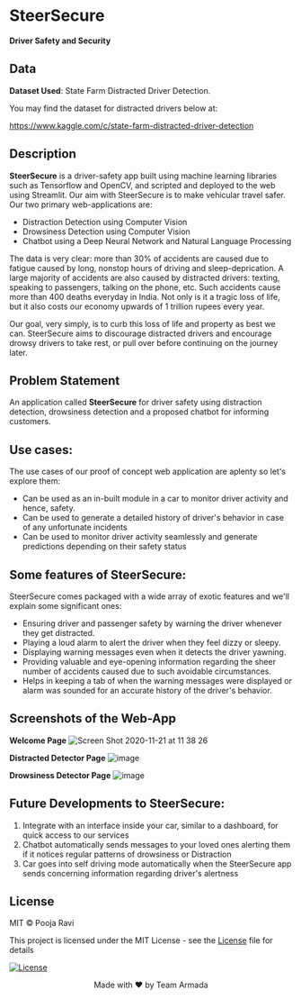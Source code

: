 # SteerSecure
__Driver Safety and Security__

## Data
__Dataset Used__: State Farm Distracted Driver Detection.

You may find the dataset for distracted drivers below at:

https://www.kaggle.com/c/state-farm-distracted-driver-detection

## Description
**SteerSecure** is a driver-safety app built using machine learning libraries such as Tensorflow and OpenCV, and scripted and deployed to the web using Streamlit. Our aim with SteerSecure is to make vehicular travel safer. Our two primary web-applications are:

-  Distraction Detection using Computer Vision
-  Drowsiness Detection using Computer Vision
-  Chatbot using a Deep Neural Network and Natural Language Processing


The data is very clear: more than 30% of accidents are caused due to fatigue caused by long, nonstop hours of driving and sleep-deprication. A large majority of accidents are also caused by distracted drivers: texting, speaking to passengers, talking on the phone, etc. Such accidents cause more than 400 deaths everyday in India. Not only is it a tragic loss of life, but it also costs our economy upwards of 1 trillion rupees every year.

Our goal, very simply, is to curb this loss of life and property as best we can. SteerSecure aims to discourage distracted drivers and encourage drowsy drivers to take rest, or pull over before continuing on the journey later.

## Problem Statement
An application called __SteerSecure__ for driver safety using distraction detection, drowsiness detection and a proposed chatbot for informing customers.

## Use cases:
The use cases of our proof of concept web application are aplenty so let's explore them:
-  Can be used as an in-built module in a car to monitor driver activity and hence, safety.
-  Can be used to generate a detailed history of driver's behavior in case of any unfortunate incidents
-  Can be used to monitor driver activity seamlessly and generate predictions depending on their safety status

## Some features of SteerSecure:
SteerSecure comes packaged with a wide array of exotic features and we'll explain some significant ones:
-  Ensuring driver and passenger safety by warning the driver whenever they get distracted.
-  Playing a loud alarm to alert the driver when they feel dizzy or sleepy.
-  Displaying warning messages even when it detects the driver yawning.
-  Providing valuable and eye-opening information regarding the sheer number of accidents caused due to such avoidable circumstances.
-  Helps in keeping a tab of when the warning messages were displayed or alarm was sounded for an accurate history of the driver's behavior.


## Screenshots of the Web-App
__Welcome Page__
![Screen Shot 2020-11-21 at 11 38 26](https://user-images.githubusercontent.com/20011207/99869051-13d6ff00-2bee-11eb-811b-7556592a9a2e.png)


__Distracted Detector Page__
![image](https://user-images.githubusercontent.com/20011207/99869155-c27b3f80-2bee-11eb-88f3-cd8cf6c1addd.png)


__Drowsiness Detector Page__
![image](https://user-images.githubusercontent.com/20011207/99869175-f48ca180-2bee-11eb-9a78-00dc7df2ca89.png)

## Future Developments to SteerSecure:
1) Integrate with an interface inside your car, similar to a dashboard, for quick access to our services
2) Chatbot automatically sends messages to your loved ones alerting them if it notices regular patterns of drowsiness or Distraction
3) Car goes into self driving mode automatically when the SteerSecure app sends concerning information regarding driver's alertness


## License

MIT © Pooja Ravi

This project is licensed under the MIT License - see the [License](LICENSE) file for details

[![License](http://img.shields.io/:license-mit-blue.svg?style=flat-square)](http://badges.mit-license.org)

<p align="center">
	Made with ❤️ by Team Armada
</p>
